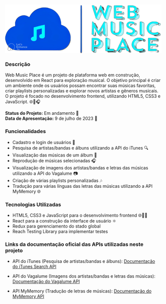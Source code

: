 
<img src='https://github.com/vinicius-virgilli/web-music-place/blob/main/src/imagens/logoDarkTheme.png' alt='logo do web music place'/>

### Descrição
Web Music Place é um projeto de plataforma web em construção, desenvolvido em React para exploração musical. O objetivo principal é criar um ambiente onde os usuários possam encontrar suas músicas favoritas, criar playlists personalizadas e explorar novos artistas e gêneros musicais. O projeto é focado no desenvolvimento frontend, utilizando HTML5, CSS3 e JavaScript. 🌐🎵🎧

**Status do Projeto:** Em andamento 🚧
<br>
**Data de Apresentação:** 9 de julho de 2023 📅

### Funcionalidades

- Cadastro e login de usuários 🔐
- Pesquisa de artistas/bandas e álbuns utilizando a API do iTunes 🔍
- Visualização das músicas de um álbum 🎵
- Reprodução de músicas selecionadas 🎧
- Visualização de imagens dos artistas/bandas e letras das músicas utilizando a API do Vagalume 📷
- Criação de várias playlists personalizadas 🎶
- Tradução para várias línguas das letras das músicas utilizando a API MyMemory 🌐

### Tecnologias Utilizadas

- HTML5, CSS3 e JavaScript para o desenvolvimento frontend 🌐🎨🔧
- React para a construção da interface de usuário ⚛️
- Redux para gerenciamento do stado global
- Reach Testing Library para implementar testes

### Links da documentação oficial das APIs utilizadas neste projeto

- API do iTunes (Pesquisa de artistas/bandas e álbuns): [Documentação do iTunes Search API](https://developer.apple.com/documentation/applemusicapi)

- API do Vagalume (Imagens dos artistas/bandas e letras das músicas): [Documentação do Vagalume API](https://api.vagalume.com.br/docs/)

- API MyMemory (Tradução de letras de músicas): [Documentação do MyMemory API](https://mymemory.translated.net/doc/spec.php)
